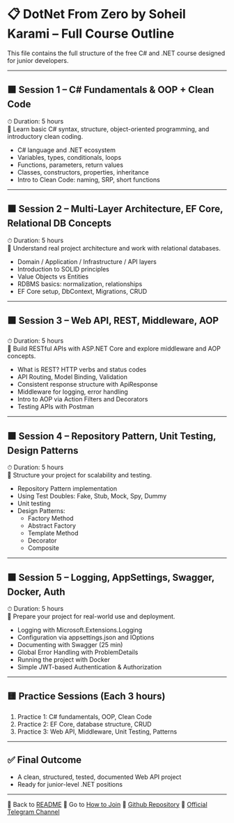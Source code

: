 # 📋 DotNet From Zero by Soheil Karami – Full Course Outline

This file contains the full structure of the free C# and .NET course designed for junior developers.

---

## 🟩 Session 1 – C# Fundamentals & OOP + Clean Code

⏱ Duration: 5 hours  
🎯 Learn basic C# syntax, structure, object-oriented programming, and introductory clean coding.

- C# language and .NET ecosystem
- Variables, types, conditionals, loops
- Functions, parameters, return values
- Classes, constructors, properties, inheritance
- Intro to Clean Code: naming, SRP, short functions

---

## 🟩 Session 2 – Multi-Layer Architecture, EF Core, Relational DB Concepts

⏱ Duration: 5 hours  
🎯 Understand real project architecture and work with relational databases.

- Domain / Application / Infrastructure / API layers
- Introduction to SOLID principles
- Value Objects vs Entities
- RDBMS basics: normalization, relationships
- EF Core setup, DbContext, Migrations, CRUD

---

## 🟩 Session 3 – Web API, REST, Middleware, AOP

⏱ Duration: 5 hours  
🎯 Build RESTful APIs with ASP.NET Core and explore middleware and AOP concepts.

- What is REST? HTTP verbs and status codes
- API Routing, Model Binding, Validation
- Consistent response structure with ApiResponse<T>
- Middleware for logging, error handling
- Intro to AOP via Action Filters and Decorators
- Testing APIs with Postman

---

## 🟩 Session 4 – Repository Pattern, Unit Testing, Design Patterns

⏱ Duration: 5 hours  
🎯 Structure your project for scalability and testing.

- Repository Pattern implementation
- Using Test Doubles: Fake, Stub, Mock, Spy, Dummy
- Unit testing
- Design Patterns:
  - Factory Method
  - Abstract Factory
  - Template Method
  - Decorator
  - Composite

---

## 🟩 Session 5 – Logging, AppSettings, Swagger, Docker, Auth

⏱ Duration: 5 hours  
🎯 Prepare your project for real-world use and deployment.

- Logging with Microsoft.Extensions.Logging
- Configuration via appsettings.json and IOptions
- Documenting with Swagger (25 min)
- Global Error Handling with ProblemDetails
- Running the project with Docker
- Simple JWT-based Authentication & Authorization

---

## 🟨 Practice Sessions (Each 3 hours)

1. Practice 1: C# fundamentals, OOP, Clean Code
2. Practice 2: EF Core, database structure, CRUD
3. Practice 3: Web API, Middleware, Unit Testing, Patterns

---

## ✅ Final Outcome

- A clean, structured, tested, documented Web API project
- Ready for junior-level .NET positions

---

📄 Back to [README](https://sohilww.github.io/DotNet-From-Zero-by-Soheil-Karami/)
📄 Go to [How to Join](https://sohilww.github.io/DotNet-From-Zero-by-Soheil-Karami/docs/how-to-join.html)
📢 [Github Repository](https://github.com/sohilww/DotNet-From-Zero-by-Soheil-Karami)
📢 [Official Telegram Channel](https://t.me/DotNetFromZeroBySoheilKarami)
